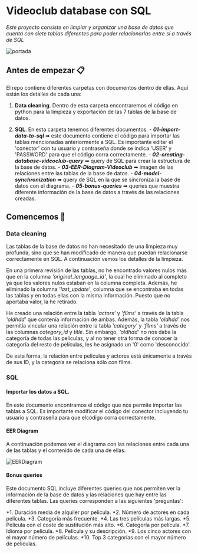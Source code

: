 # Videoclub database con SQL

_Este proyecto consiste en limpiar y organizar una base de datos que cuenta con siete tablas diferentes para poder relacionarlas entre sí a través de SQL_

![portada](https://github.com/paulabnbh/Database-project-SQL/imagenes/blob/main/2.jpeg?raw=true)

## Antes de empezar 📋

El repo contiene diferentes carpetas con documentos dentro de ellas. Aquí están los detalles de cada una:
    
1. **Data cleaning**. Dentro de esta carpeta encontraremos el código en python para la limpieza y exportación de las 7 tablas de la base de datos.
    
2. **SQL**. En esta carpeta tenemos diferentes documentos.
        - ***01-import-data-to-sql*** ➡ este documento contiene el código para importar las tablas mencionadas anteriormente a SQL. Es importante editar el 'conector' con tu usuario y contraseña donde se indica 'USER' y 'PASSWORD' para que el código corra correctamente.
        - ***02-creating-database-videoclub-query*** ➡ query de SQL para crear la estructura de la base de datos.
        - ***03-EER-Diagram-Videoclub*** ➡ imagen de las relaciones entre las tablas de la base de datos.
        - ***04-model-synchronization*** ➡ query de SQL en la que se sincroniza la base de datos con el diagrama.
        - ***05-bonus-queries*** ➡ queries que muestra diferente información de la base de datos a través de las relaciones creadas.



## Comencemos 🚀

### Data cleaning

Las tablas de la base de datos no han necesitado de una limpieza muy profunda, sino que se han modificado de manera que puedan relacionarse correctamente en SQL. A continuación vemos los detalles de la limpieza.

En una primera revisión de las tablas, no he encontrado valores nulos más que en la columna *'original_language_id'*, la cual he eliminado al completo ya que los valores nulos estaban en la columna completa. Además, he eliminado la columna *'last_update'*, columna que se encontraba en todas las tablas y en todas ellas con la misma información. Puesto que no aportaba valor, la he retirado.

He creado una relación entre la tabla *'actors'* y *'films'* a través de la tabla *'oldhdd'* que contenía información de ambas. Además, la tabla *'oldhdd'* nos permitía vincular una relación entre la tabla *'category'* y *'films'* a través de las columnas *category_id* y *title*. Sin embargo, *'oldhdd'* no nos daba la categoría de todas las películas, y al no tener otra forma de conocer la categoría del resto de películas, les he asignado un '0' como 'desconocido'.

De esta forma, la relación entre películas y actores está únicamente a través de sus ID, y la categoría se relaciona sólo con films.


### SQL

#### Importar los datos a SQL.

En este documento encontramos el código que nos permite importar las tablas a SQL. Es importante modificar el código del conector incluyendo tu usuario y contraseña para que elcódigo corra correctamente.

#### EER Diagram

A continuación podemos ver el diagrama con las relaciones entre cada una de las tablas y el contenido de cada una de ellas.

![EERDiagram](https://github.com/paulabnbh/Database-project-SQL/SQL/blob/main/03-EER-Diagram-Videoclub.jpeg?raw=true)

#### Bonus queries

Este documento SQL incluye diferentes queries que nos permiten ver la información de la base de datos y las relaciones que hay entre las diferentes tablas. Las queries corresponden a las siguientes 'preguntas':

*1. Duración media de alquiler por película.
*2. Número de actores en cada película.
*3. Categoría más frecuente.
*4. Las tres películas más largas.
*5. Película con el coste de sustitución más alto.
*6. Categoría por película.
*7. Idioma por película.
*8. Película y su descripción.
*9. Los cinco actores con el mayor número de películas.
*10. Top 3 categorías con el mayor número de películas.












